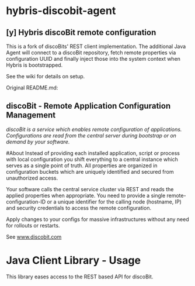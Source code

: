 hybris-discobit-agent
====================


[y] Hybris discoBit remote configuration
-----------------------------------------------------------------
This is a fork of discoBits' REST client implementation. The additional Java Agent will connect to a discoBit repository, fetch remote properties via configuration UUID and finally inject those into the system context when Hybris is bootstrapped.

See the wiki for details on setup.



Original README.md:

discoBit - Remote Application Configuration Management
------------------------------------------------------------------
*discoBit is a service which enables remote configuration of applications.
Configurations are read from the central server during bootstrap or on demand by your software.*

#About
Instead of providing each installed application, script or process with local configuration you shift everything to a central instance which serves as a single point of truth. All properties are organized in configuration buckets which are uniquely identified and secured from unauthorized access.

Your software calls the central service cluster via REST and reads the applied properties when appropriate. You need to provide a single remote-configuration-ID or a unique identifier for the calling node (hostname, IP) and security credentials to access the remote configuration.

Apply changes to your configs for massive infrastructures without any need for rollouts or restarts.

See www.discobit.com

# Java Client Library - Usage
This library eases access to the REST based API for discoBit. 
